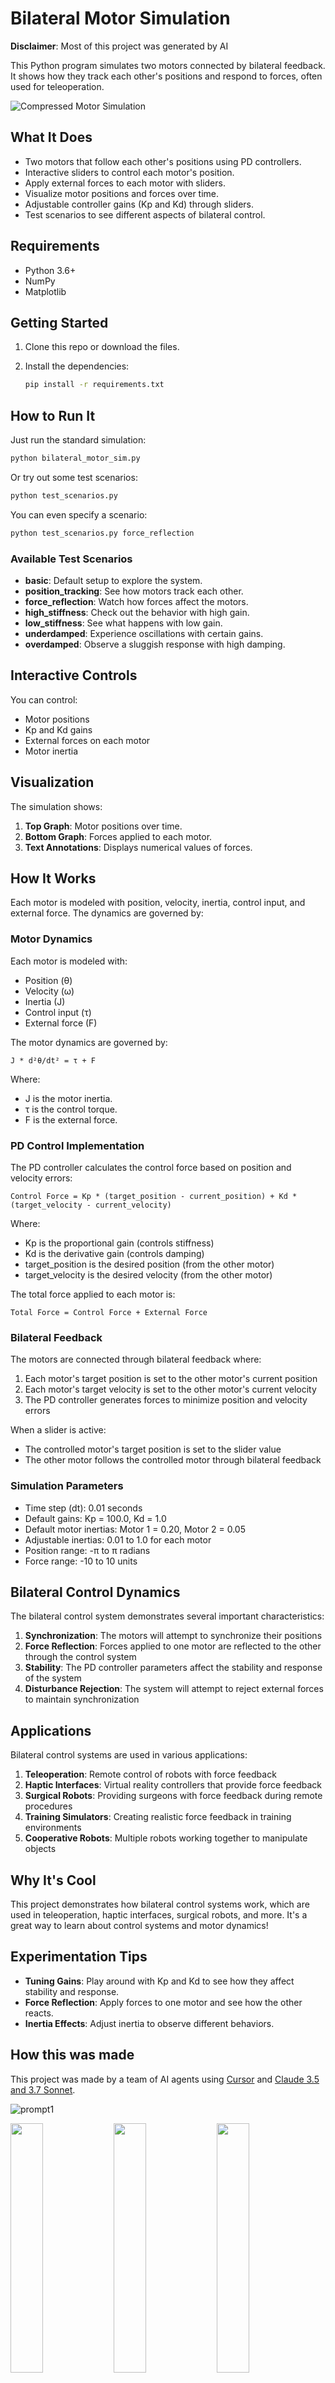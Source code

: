# Bilateral Motor Simulation

**Disclaimer**: Most of this project was generated by AI

This Python program simulates two motors connected by bilateral feedback. It shows how they track each other's positions and respond to forces, often used for teleoperation.

![Compressed Motor Simulation](media/motor_sim_compressed.gif)

## What It Does

- Two motors that follow each other's positions using PD controllers.
- Interactive sliders to control each motor's position.
- Apply external forces to each motor with sliders.
- Visualize motor positions and forces over time.
- Adjustable controller gains (Kp and Kd) through sliders.
- Test scenarios to see different aspects of bilateral control.

## Requirements

- Python 3.6+
- NumPy
- Matplotlib

## Getting Started

1. Clone this repo or download the files.
2. Install the dependencies:

   ```bash
   pip install -r requirements.txt
   ```

## How to Run It

Just run the standard simulation:

```bash
python bilateral_motor_sim.py
```

Or try out some test scenarios:

```bash
python test_scenarios.py
```

You can even specify a scenario:

```bash
python test_scenarios.py force_reflection
```

### Available Test Scenarios

- **basic**: Default setup to explore the system.
- **position_tracking**: See how motors track each other.
- **force_reflection**: Watch how forces affect the motors.
- **high_stiffness**: Check out the behavior with high gain.
- **low_stiffness**: See what happens with low gain.
- **underdamped**: Experience oscillations with certain gains.
- **overdamped**: Observe a sluggish response with high damping.

## Interactive Controls

You can control:

- Motor positions
- Kp and Kd gains
- External forces on each motor
- Motor inertia

## Visualization

The simulation shows:

1. **Top Graph**: Motor positions over time.
2. **Bottom Graph**: Forces applied to each motor.
3. **Text Annotations**: Displays numerical values of forces.

## How It Works

Each motor is modeled with position, velocity, inertia, control input, and external force. The dynamics are governed by:

### Motor Dynamics

Each motor is modeled with:
- Position (θ)
- Velocity (ω)
- Inertia (J)
- Control input (τ)
- External force (F)

The motor dynamics are governed by:
```
J * d²θ/dt² = τ + F
```

Where:
- J is the motor inertia.
- τ is the control torque.
- F is the external force.

### PD Control Implementation

The PD controller calculates the control force based on position and velocity errors:

```
Control Force = Kp * (target_position - current_position) + Kd * (target_velocity - current_velocity)
```

Where:
- Kp is the proportional gain (controls stiffness)
- Kd is the derivative gain (controls damping)
- target_position is the desired position (from the other motor)
- target_velocity is the desired velocity (from the other motor)

The total force applied to each motor is:
```
Total Force = Control Force + External Force
```

### Bilateral Feedback

The motors are connected through bilateral feedback where:
1. Each motor's target position is set to the other motor's current position
2. Each motor's target velocity is set to the other motor's current velocity
3. The PD controller generates forces to minimize position and velocity errors

When a slider is active:
- The controlled motor's target position is set to the slider value
- The other motor follows the controlled motor through bilateral feedback

### Simulation Parameters

- Time step (dt): 0.01 seconds
- Default gains: Kp = 100.0, Kd = 1.0
- Default motor inertias: Motor 1 = 0.20, Motor 2 = 0.05
- Adjustable inertias: 0.01 to 1.0 for each motor
- Position range: -π to π radians
- Force range: -10 to 10 units

## Bilateral Control Dynamics

The bilateral control system demonstrates several important characteristics:

1. **Synchronization**: The motors will attempt to synchronize their positions
2. **Force Reflection**: Forces applied to one motor are reflected to the other through the control system
3. **Stability**: The PD controller parameters affect the stability and response of the system
4. **Disturbance Rejection**: The system will attempt to reject external forces to maintain synchronization

## Applications

Bilateral control systems are used in various applications:

1. **Teleoperation**: Remote control of robots with force feedback
2. **Haptic Interfaces**: Virtual reality controllers that provide force feedback
3. **Surgical Robots**: Providing surgeons with force feedback during remote procedures
4. **Training Simulators**: Creating realistic force feedback in training environments
5. **Cooperative Robots**: Multiple robots working together to manipulate objects

## Why It's Cool

This project demonstrates how bilateral control systems work, which are used in teleoperation, haptic interfaces, surgical robots, and more. It's a great way to learn about control systems and motor dynamics!

## Experimentation Tips

- **Tuning Gains**: Play around with Kp and Kd to see how they affect stability and response.
- **Force Reflection**: Apply forces to one motor and see how the other reacts.
- **Inertia Effects**: Adjust inertia to observe different behaviors.

## How this was made

This project was made by a team of AI agents using [Cursor](https://www.cursor.com) and [Claude 3.5 and 3.7 Sonnet](https://www.anthropic.com/claude).


![prompt1](media/prompt1.png)

<!-- <div style="display: flex; justify-content: space-around;">
    <img src="" style="max-width: 30%;"/>
    <img src="media/response2.png" style="max-width: 30%;"/>
    <img src="media/response3.png" style="max-width: 30%;"/>
</div> -->

<p float="middle">
  <img src="media/response1.png" width="32%" />
  <img src="media/response2.png" width="32%" /> 
  <img src="media/response3.png" width="32%" />
</p>

<p float="middle">
  <img src="media/req1.png" width="49%" />
  <img src="media/req2.png" width="49%" /> 
</p>

<p float="middle">
  <img src="media/req3.png" width="49%" />
  <img src="media/req4.png" width="49%" /> 
</p>

<p float="middle">
  <img src="media/req5.png" width="49%" />
</p>

<p float="middle">
  <img src="media/gif1.png" width="49%" />
  <img src="media/gif2.png" width="49%" /> 
</p>
<p float="middle">
  <img src="media/gif3.png" width="49%" />
  <img src="media/gif4.png" width="49%" /> 
</p>
<p float="middle">
  <img src="media/gif5.png" width="49%" />
  <img src="media/gif6.png" width="49%" /> 
</p>

